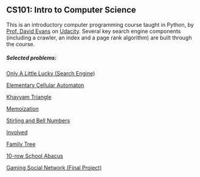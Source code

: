 CS101: Intro to Computer Science
------
This is an introductory computer programming course taught in Python, by [Prof. David Evans](http://www.cs.virginia.edu/~evans/) on [Udacity](https://www.udacity.com/course/cs101
). Several key search engine components (including a crawler, an index and a page rank algorithm) are built through the course.

##### Selected problems:

[Only A Little Lucky (Search Engine)](https://github.com/lisalisadong/CS101/blob/cb38bf79dff89427a9ba8da2b567baee24c8ec1a/07_lesson_6/problem_set_starred/onlyALittleLucky.py)

[Elementary Cellular Automaton](https://github.com/lisalisadong/CS101/blob/a01de7444e4cd5d7f656473317436a2407d7bada/09_challenging_practice_problems/elementaryCellularAutomation.py)

[Khayyam Triangle](https://github.com/lisalisadong/CS101/blob/cb38bf79dff89427a9ba8da2b567baee24c8ec1a/07_lesson_6/problem_set_starred/khayyamTriangle.py)

[Memoization](https://github.com/lisalisadong/CS101/blob/cb38bf79dff89427a9ba8da2b567baee24c8ec1a/06_lesson_5/problem_set/memoization.py)

[Stirling and Bell Numbers](https://github.com/lisalisadong/CS101/blob/a01de7444e4cd5d7f656473317436a2407d7bada/09_challenging_practice_problems/stirlingAndBell.py)

[Involved](https://github.com/lisalisadong/CS101/blob/a01de7444e4cd5d7f656473317436a2407d7bada/06_lesson_5/problem_set/involved.py)

[Family Tree](https://github.com/lisalisadong/CS101/blob/cb38bf79dff89427a9ba8da2b567baee24c8ec1a/07_lesson_6/problem_set_starred/familyTree.py)

[10-row School Abacus](https://github.com/lisalisadong/CS101/blob/6b26f564aa2d0cebed588d2f438cc3247c0d2d7a/02_lesson_2/problem_set_optional_2/10RowAbacus.py)

[Gaming Social Network (Final Project)](https://github.com/lisalisadong/CS101/blob/master/10_final_project/gamingSocialNetwork.py)
